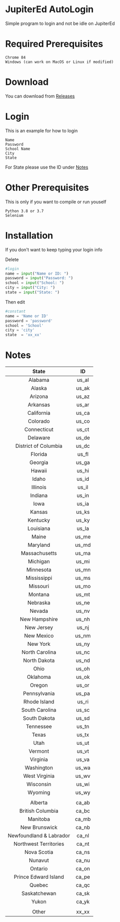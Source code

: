# JupiterEd AutoLogin

Simple program to login and not be idle on JupiterEd

# Required Prerequisites
```
Chrome 84
Windows (can work on MacOS or Linux if modified)
```

# Download

You can download from [Releases](https://github.com/Jason-S-Wu/JupiterEd-AutoLogin/releases)


# Login
This is an example for how to login
```
Name
Password
School Name
City
State
```
For State please use the ID under [Notes](#Notes)


# Other Prerequisites
This is only if you want to compile or run youself
```
Python 3.8 or 3.7
Selenium
```


# Installation
If you don't want to keep typing your login info 

Delete
```python
#login
name = input("Name or ID: ")
password = input("Password: ")
school = input("School: ")
city = input("City: ")
state = input("State: ")
```

Then edit

```python
#constant
name = 'Name or ID'
password = 'password'
school = 'School'
city = 'city'
state  = 'xx_xx'
```


# Notes

|          State          |   ID  |
|:-----------------------:|:-----:|
|         Alabama         | us_al |
|          Alaska         | us_ak |
|         Arizona         | us_az |
|         Arkansas        | us_ar |
|        California       | us_ca |
|         Colorado        | us_co |
|       Connecticut       | us_ct |
|         Delaware        | us_de |
|   District of Columbia  | us_dc |
|         Florida         | us_fl |
|         Georgia         | us_ga |
|          Hawaii         | us_hi |
|          Idaho          | us_id |
|         Illinois        | us_il |
|         Indiana         | us_in |
|           Iowa          | us_ia |
|          Kansas         | us_ks |
|         Kentucky        | us_ky |
|        Louisiana        | us_la |
|          Maine          | us_me |
|         Maryland        | us_md |
|      Massachusetts      | us_ma |
|         Michigan        | us_mi |
|        Minnesota        | us_mn |
|       Mississippi       | us_ms |
|         Missouri        | us_mo |
|         Montana         | us_mt |
|         Nebraska        | us_ne |
|          Nevada         | us_nv |
|      New Hampshire      | us_nh |
|        New Jersey       | us_nj |
|        New Mexico       | us_nm |
|         New York        | us_ny |
|      North Carolina     | us_nc |
|       North Dakota      | us_nd |
|           Ohio          | us_oh |
|         Oklahoma        | us_ok |
|          Oregon         | us_or |
|       Pennsylvania      | us_pa |
|       Rhode Island      | us_ri |
|      South Carolina     | us_sc |
|       South Dakota      | us_sd |
|        Tennessee        | us_tn |
|          Texas          | us_tx |
|           Utah          | us_ut |
|         Vermont         | us_vt |
|         Virginia        | us_va |
|        Washington       | us_wa |
|      West Virginia      | us_wv |
|        Wisconsin        | us_wi |
|         Wyoming         | us_wy |
|                         |       |
|         Alberta         | ca_ab |
|     British Columbia    | ca_bc |
|         Manitoba        | ca_mb |
|      New Brunswick      | ca_nb |
| Newfoundland & Labrador | ca_nl |
|  Northwest Territories  | ca_nt |
|       Nova Scotia       | ca_ns |
|         Nunavut         | ca_nu |
|         Ontario         | ca_on |
|   Prince Edward Island  | ca_pe |
|          Quebec         | ca_qc |
|       Saskatchewan      | ca_sk |
|          Yukon          | ca_yk |
|                         |       |
|          Other          | xx_xx |
